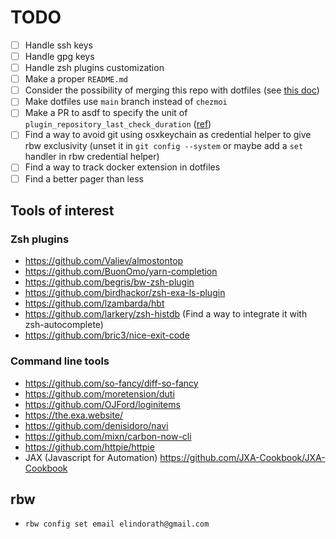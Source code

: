 # TODO

- [ ] Handle ssh keys
- [ ] Handle gpg keys
- [ ] Handle zsh plugins customization
- [ ] Make a proper `README.md`
- [ ] Consider the possibility of merging this repo with dotfiles (see [this doc](https://www.chezmoi.io/user-guide/advanced/customize-your-source-directory))
- [ ] Make dotfiles use `main` branch instead of `chezmoi`
- [ ] Make a PR to asdf to specify the unit of `plugin_repository_last_check_duration` ([ref](https://github.com/asdf-vm/asdf/search?q=plugin_repository_last_check_duration))
- [ ] Find a way to avoid git using osxkeychain as credential helper to give rbw exclusivity (unset it in `git config --system` or maybe add a `set` handler in rbw credential helper)
- [ ] Find a way to track docker extension in dotfiles
- [ ] Find a better pager than less

## Tools of interest

### Zsh plugins

- <https://github.com/Valiev/almostontop>
- <https://github.com/BuonOmo/yarn-completion>
- <https://github.com/begris/bw-zsh-plugin>
- <https://github.com/birdhackor/zsh-exa-ls-plugin>
- <https://github.com/lzambarda/hbt>
- <https://github.com/larkery/zsh-histdb> (Find a way to integrate it with zsh-autocomplete)
- <https://github.com/bric3/nice-exit-code>

### Command line tools

- <https://github.com/so-fancy/diff-so-fancy>
- <https://github.com/moretension/duti>
- <https://github.com/OJFord/loginitems>
- <https://the.exa.website/>
- <https://github.com/denisidoro/navi>
- <https://github.com/mixn/carbon-now-cli>
- <https://github.com/httpie/httpie>
- JAX (Javascript for Automation) <https://github.com/JXA-Cookbook/JXA-Cookbook>

## rbw

- `rbw config set email elindorath@gmail.com`
